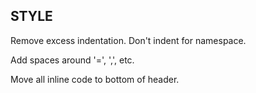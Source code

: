 STYLE
-----
Remove excess indentation.  Don't indent for namespace.

Add spaces around '=', ',', etc.

Move all inline code to bottom of header.

